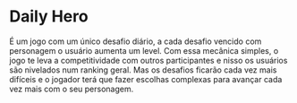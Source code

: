 # Daily Hero
É um jogo com um único desafio diário, a cada desafio vencido com personagem o usuário aumenta um level. Com essa mecânica simples, o jogo te leva a competitividade com outros participantes e nisso os usuários são nivelados num ranking geral. Mas os desafios ficarão cada vez mais difíceis e o jogador terá que fazer escolhas complexas para avançar cada vez mais com o seu personagem.

